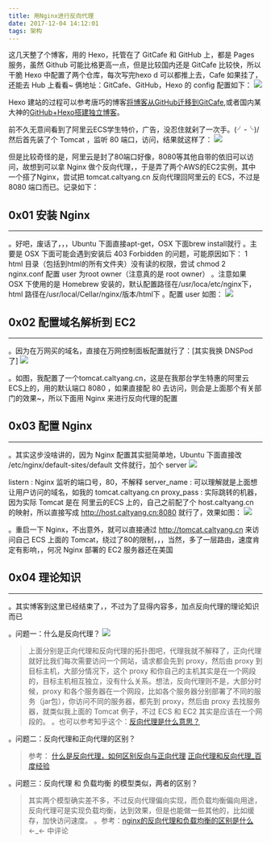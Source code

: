 ```yaml
---
title: 用Nginx进行反向代理
date: 2017-12-04 14:12:01
tags: 架构
---
```


这几天整了个博客，用的 Hexo，托管在了 GitCafe 和 GitHub 上，都是 Pages 服务，虽然 Github 可能比格更高一点，但是比较国内还是 GitCafe 比较快，所以干脆 Hexo 中配置了两个仓库，每次写完hexo d 可以都推上去，Cafe 如果挂了，还能去 Hub 上看看~ 俩地址：GitCafe、GitHub，Hexo 的 config 配置如下：
![](http://slblogimg.oss-cn-beijing.aliyuncs.com/images/20151204/hexoconfig.png)

<!--more-->
Hexo 建站的过程可以参考唐巧的博客[将博客从GitHub迁移到GitCafe](http://blog.devtang.com/blog/2014/06/02/use-gitcafe-to-host-blog/),或者国内某大神的[GitHub+Hexo搭建独立博客](http://coderec.cn/2015/11/24/GitHub-Hexo%E6%90%AD%E5%BB%BA%E7%8B%AC%E7%AB%8B%E5%8D%9A%E5%AE%A2/)。

前不久无意间看到了阿里云ECS学生特价，广告，没忍住就剁了一次手。(╯-╰)/ 然后首先装了个 Tomcat ，监听 80 端口，访问，结果就这样了：
![](http://slblogimg.oss-cn-beijing.aliyuncs.com/images/20151204/hehe.png)

但是比较奇怪的是，阿里云是封了80端口好像，8080等其他自带的依旧可以访问，故想到可以拿 Nginx 做个反向代理，，于是弄了两个AWS的EC2实例，其中一个搭了Nginx，尝试把 tomcat.caltyang.cn 反向代理回阿里云的 ECS，不过是 8080 端口而已。记录如下：

## 0x01 安装 Nginx
***
。好吧，废话了，，，Ubuntu 下面直接apt-get，OSX 下面brew install就行
。主要是 OSX 下面可能会遇到安装后 403 Forbidden 的问题，可能原因如下：
1 html 目录（包括到html的所有文件夹）没有读的权限，尝试 chmod
2 nginx.conf 配置 user 为root owner（注意真的是 root owner）
。注意如果 OSX 下使用的是 Homebrew 安装的，默认配置路径在/usr/loca/etc/nginx下，html 路径在/usr/local/Cellar/nginx/版本/html下
。配置 user 如图：
![](http://slblogimg.oss-cn-beijing.aliyuncs.com/images/20151204/nginxuser.png)

## 0x02 配置域名解析到 EC2
***
。因为在万网买的域名，直接在万网控制面板配置就行了：[其实我换 DNSPod 了]
![](http://slblogimg.oss-cn-beijing.aliyuncs.com/images/20151204/dns.png)

。如图，我配置了一个tomcat.caltyang.cn，这是在我那台学生特惠的阿里云ECS上的，用的默认端口 8080 ，如果直接配 80 去访问，则会是上面那个有关部门的效果~，所以下面用 Nginx 来进行反向代理的配置

## 0x03 配置 Nginx
***
。其实这步没啥讲的，因为 Nginx 配置其实挺简单地，Ubuntu 下面直接改 /etc/nginx/default-sites/default 文件就行，加个 server
![](http://slblogimg.oss-cn-beijing.aliyuncs.com/images/20151204/nginxconfig.png)

listern : Nginx 监听的端口号，80，不解释
server_name : 可以理解就是上面想让用户访问的域名，如我的 tomcat.caltyang.cn
proxy_pass : 实际跳转的机器，因为实际 Tomcat 是在 阿里云的ECS 上的，自己之前配了个 host.caltyang.cn 的映射，所以直接写成 http://host.caltyang.cn:8080 就行了，效果如图：
![](http://slblogimg.oss-cn-beijing.aliyuncs.com/images/20151204/tomcat.png)

。重启一下 Nginx，不出意外，就可以直接通过 http://tomcat.caltyang.cn 来访问自己 ECS 上面的 Tomcat，绕过了80的限制，，，当然，多了一层路由，速度肯定有影响，，何况 Nginx 部署的 EC2 服务器还在美国

## 0x04 理论知识
***
。其实博客到这里已经结束了，，不过为了显得内容多，加点反向代理的理论知识而已

。问题一：什么是反向代理？
![](http://slblogimg.oss-cn-beijing.aliyuncs.com/images/20151204/proxy.jpg)

> 上面分别是正向代理和反向代理的拓扑图吧，代理我就不解释了，正向代理就好比我们每次需要访问一个网站，请求都会先到 proxy，然后由 proxy 到目标主机，大部分情况下，这个 proxy 和你自己的主机其实是在一个网段的，目标主机相互独立，没有什么关系。想法，反向代理则不是，大部分时候，proxy 和各个服务器在一个网段，比如各个服务器分别部署了不同的服务（jar包），你访问不同的服务器，都先到 proxy，然后由 proxy 去找服务器，就类似我上面的 Tomcat 例子，不过 ECS 和 EC2 其实是应该在一个网段的。
> 。也可以参考知乎这个：[反向代理是什么意思？](https://www.zhihu.com/question/24723688)

。问题二：反向代理和正向代理的区别？
> 参考：
> [什么是反向代理，如何区别反向与正向代理](http://blog.csdn.net/shixing_11/article/details/7106241)
> [正向代理和反向代理_百度经验](https://jingyan.baidu.com/article/f54ae2fcd895b81e93b84973.html)

。问题三：反向代理 和 负载均衡 的模型类似，两者的区别？
> 其实两个模型确实差不多，不过反向代理偏向实现，而负载均衡偏向用途，反向代理可是实现负载均衡，达到效果，但是也能做一些其他的，比如缓存，加快访问速度。
> 。参考：[nginx的反向代理和负载均衡的区别是什么](http://www.oschina.net/question/126236_119223) ←_← 中评论
